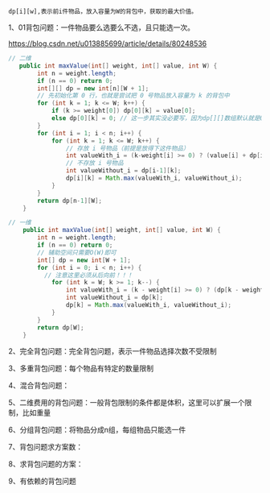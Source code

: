 ```
dp[i][w],表示前i件物品，放入容量为W的背包中，获取的最大价值。
```



1、01背包问题：一件物品要么选要么不选，且只能选一次。

https://blog.csdn.net/u013885699/article/details/80248536

```java
// 二维
   public int maxValue(int[] weight, int[] value, int W) {
        int n = weight.length;
        if (n == 0) return 0;
        int[][] dp = new int[n][W + 1];
        // 先初始化第 0 行，也就是尝试把 0 号物品放入容量为 k 的背包中
        for (int k = 1; k <= W; k++) {
            if (k >= weight[0]) dp[0][k] = value[0];
            else dp[0][k] = 0; // 这一步其实没必要写，因为dp[][]数组默认就是0
        }
        for (int i = 1; i < n; i++) {
            for (int k = 1; k <= W; k++) {
                // 存放 i 号物品（前提是放得下这件物品）
                int valueWith_i = (k-weight[i] >= 0) ? (value[i] + dp[i-1][k-weight[i]]) : 0;
                // 不存放 i 号物品
                int valueWithout_i = dp[i-1][k];
                dp[i][k] = Math.max(valueWith_i, valueWithout_i);
            }
        }
        return dp[n-1][W];
    }

// 一维  
	public int maxValue(int[] weight, int[] value, int W) {
        int n = weight.length;
        if (n == 0) return 0;
        // 辅助空间只需要O(W)即可
        int[] dp = new int[W + 1];
        for (int i = 0; i < n; i++) {
          // 注意这里必须从后向前！！！
            for (int k = W; k >= 1; k--) {
                int valueWith_i = (k - weight[i] >= 0) ? (dp[k - weight[i]] + value[i]) : 0;
                int valueWithout_i = dp[k];
                dp[k] = Math.max(valueWith_i, valueWithout_i);
            }
        }
        return dp[W];
    }
```





2、完全背包问题：完全背包问题，表示一件物品选择次数不受限制

3、多重背包问题：每个物品有特定的数量限制

4、混合背包问题：

5、二维费用的背包问题：一般背包限制的条件都是体积，这里可以扩展一个限制，比如重量

6、分组背包问题：将物品分成n组，每组物品只能选一件

7、背包问题求方案数：

8、求背包问题的方案：

9、有依赖的背包问题
